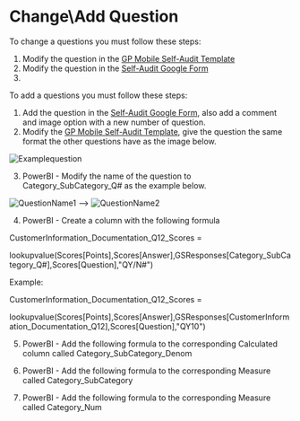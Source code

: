 # Change\Add Question

To change a questions you must follow these steps:
  1. Modify the question in the [GP Mobile Self-Audit Template](https://docs.google.com/spreadsheets/d/1gQK_dDIeZ1Z_eRhKFbk8r1Si3okPYFzCQvTEWvB5kzc/edit#gid=0)
  2. Modify the question in the [Self-Audit Google Form](https://docs.google.com/forms/d/1m-N2uCmuza-nMP9X3PIZB8qMbnnpd9BxMiC8mz67CuU/edit)
  3. 

To add a questions you must follow these steps:
  1. Add the question in the [Self-Audit Google Form](https://docs.google.com/forms/d/1m-N2uCmuza-nMP9X3PIZB8qMbnnpd9BxMiC8mz67CuU/edit), also add a comment and image option with a new number of question.
  2. Modify the [GP Mobile Self-Audit Template](https://docs.google.com/spreadsheets/d/1gQK_dDIeZ1Z_eRhKFbk8r1Si3okPYFzCQvTEWvB5kzc/edit#gid=0), give the question the same format the other questions have as the image below.

![Examplequestion](https://user-images.githubusercontent.com/49915213/58108420-6e367000-7bb1-11e9-8702-a270a6b0cd62.PNG)

  3. PowerBI - Modify the name of the question to Category_SubCategory_Q# as the example below. 
  
![QuestionName1](https://user-images.githubusercontent.com/49915213/58109027-75aa4900-7bb2-11e9-8add-beb483d6417d.PNG) --> ![QuestionName2](https://user-images.githubusercontent.com/49915213/58109028-75aa4900-7bb2-11e9-8a85-e6739563944b.PNG)

  4. PowerBI - Create a column with the following formula
  
 CustomerInformation_Documentation_Q12_Scores =
  
 lookupvalue(Scores[Points],Scores[Answer],GSResponses[Category_SubCategory_Q#],Scores[Question],"QY/N#")
  
  Example:
  
 CustomerInformation_Documentation_Q12_Scores = 
  
 lookupvalue(Scores[Points],Scores[Answer],GSResponses[CustomerInformation_Documentation_Q12],Scores[Question],"QY10")

  
  5. PowerBI - Add the following formula to the corresponding Calculated column called Category_SubCategory_Denom
  
  
  
  6. PowerBI - Add the following formula to the corresponding Measure called Category_SubCategory
  
  
  
  7. PowerBI - Add the following formula to the corresponding Measure called Category_Num
  
  
  
  
  
  
